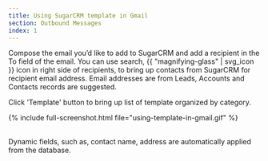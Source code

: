 ```yaml
---
title: Using SugarCRM template in Gmail
section: Outbound Messages
index: 1
---
```


Compose the email you’d like to add to SugarCRM and add a recipient in the To field of the email. You can use search, {{ "magnifying-glass" | svg_icon }} icon in right side of recipients, to bring up contacts from SugarCRM for recipient email address. Email addresses are from Leads, Accounts and Contacts records are suggested.

Click 'Template' button to bring up list of template organized by category.

{% include full-screenshot.html file="using-template-in-gmail.gif" %}

<br/>
Dynamic fields, such as, contact name, address are automatically applied from the database.


